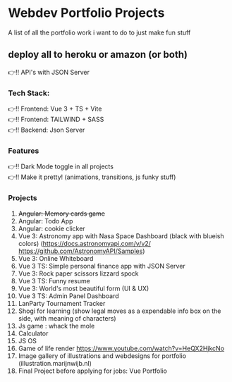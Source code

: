 # Webdev Portfolio Projects
A list of all the portfolio work i want to do to just make fun stuff

## deploy all to heroku or amazon (or both)
:point_right:!! API's with JSON Server

### Tech Stack:
:point_right:!! Frontend: Vue 3 + TS + Vite  
:point_right:!! Frontend: TAILWIND + SASS  
:point_right:!! Backend: Json Server  



### Features  
:point_right:!! Dark Mode toggle in all projects  
:point_right:!! Make it pretty! (animations, transitions, js funky stuff)  

### Projects  
1. ~~Angular: Memory cards game~~
2. Angular: Todo App
3. Angular: cookie clicker  
4. Vue 3: Astronomy app with Nasa Space Dashboard (black with blueish colors) (https://docs.astronomyapi.com/v/v2/ https://github.com/AstronomyAPI/Samples)  
5. Vue 3: Online Whiteboard
6. Vue 3 TS: Simple personal finance app with JSON Server
7. Vue 3: Rock paper scissors lizzard spock
8. Vue 3 TS: Funny resume
9.  Vue 3: World's most beautiful form (UI & UX)
10.  Vue 3 TS: Admin Panel Dashboard 
11.  LanParty Tournament Tracker
12.  Shogi for learning (show legal moves as a expendable info box on the side, with meaning of characters)  
13.  Js game : whack the mole
14.  Calculator
15.  JS OS   
16.  Game of life render https://www.youtube.com/watch?v=HeQX2HjkcNo
17.  Image gallery of illustrations and webdesigns for portfolio (illustration.marijnwijb.nl)  
18.  Final Project before applying for jobs: Vue Portfolio  

